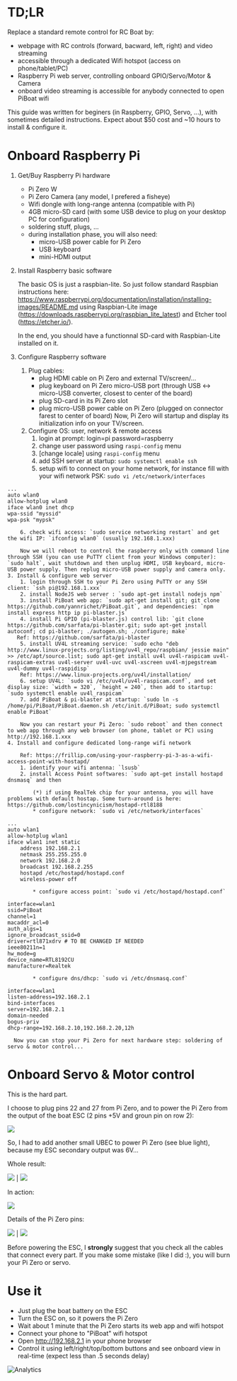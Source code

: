 # TD;LR

Replace a standard remote control for RC Boat by:

  * webpage with RC controls (forward, bacward, left, right) and video streaming 
  * accessible through a dedicated Wifi hotspot (access on phone/tablet/PC)
  * Raspberry Pi web server, controlling onboard GPIO/Servo/Motor & Camera
  * onboard video streaming is accessible for anybody connected to open PiBoat wifi


This guide was written for beginers (in Raspberry, GPIO, Servo, ...), with sometimes detailed instructions.
Expect about $50 cost and ~10 hours to install & configure it.


# Onboard Raspberry Pi

1. Get/Buy Raspberry Pi hardware
    * Pi Zero W
    * Pi Zero Camera (any model, I prefered a fisheye)
    * Wifi dongle with long-range antenna (compatible with Pi)
    * 4GB micro-SD card (with some USB device to plug on your desktop PC for configuration)
    * soldering stuff, plugs, ...
    * during installation phase, you will also need: 
        * micro-USB power cable for Pi Zero
        * USB keyboard
        * mini-HDMI output 


2. Install Raspberry basic software

    The basic OS is just a raspbian-lite. So just follow standard Raspbian instructions here: https://www.raspberrypi.org/documentation/installation/installing-images/README.md
    using Raspbian-Lite image (https://downloads.raspberrypi.org/raspbian_lite_latest) and Etcher tool (https://etcher.io/).

    In the end, you should have a functionnal SD-card with Raspbian-Lite installed on it.


3. Configure Raspberry software
    1. Plug cables:
        * plug HDMI cable on Pi Zero and external TV/screen/...
        * plug keyboard on Pi Zero micro-USB port (through USB <-> micro-USB converter, closest to center of the board)
        * plug SD-card in its Pi Zero slot
        * plug micro-USB power cable on Pi Zero (plugged on connector farest to center of board)
        Now, Pi Zero will startup and display its initialization info on your TV/screen.
    2. Configure OS: user, network & remote access
        1. login at prompt: login=pi password=raspberry
        2. change user password using `raspi-config` menu
        3. [change locale] using `raspi-config` menu
        4. add SSH server at startup: `sudo systemctl enable ssh`
        5. setup wifi to connect on your home network, for instance fill with your wifi network PSK: `sudo vi /etc/network/interfaces`
```
...
auto wlan0
allow-hotplug wlan0
iface wlan0 inet dhcp
wpa-ssid "myssid"
wpa-psk "mypsk"
```
        6. check wifi access: `sudo service networking restart` and get the wifi IP: `ifconfig wlan0` (usually 192.168.1.xxx)
    
        Now we will reboot to control the raspberry only with command line through SSH (you can use PuTTY client from your Windows computer): `sudo halt`, wait shutdown and then unplug HDMI, USB keyboard, micro-USB power supply. Then replug micro-USB power supply and camera only.
    3. Install & configure web server
        1. login through SSH to your Pi Zero using PuTTY or any SSH client: `ssh pi@192.168.1.xxx`
        2. install NodeJS web server : `sudo apt-get install nodejs npm`
        3. install PiBoat web app: `sudo apt-get install git; git clone https://github.com/yannrichet/PiBoat.git`, and dependencies: `npm install express http ip pi-blaster.js`
        4. install Pi GPIO (pi-blaster.js) control lib: `git clone https://github.com/sarfata/pi-blaster.git; sudo apt-get install autoconf; cd pi-blaster; ./autogen.sh; ./configure; make`
       Ref: https://github.com/sarfata/pi-blaster
        5. install UV4L streaming service: `sudo echo "deb http://www.linux-projects.org/listing/uv4l_repo/raspbian/ jessie main" >> /etc/apt/source.list; sudo apt-get install uv4l uv4l-raspicam uv4l-raspicam-extras uv4l-server uv4l-uvc uv4l-xscreen uv4l-mjpegstream uv4l-dummy uv4l-raspidisp`
        Ref: https://www.linux-projects.org/uv4l/installation/
        6. setup UV4L: `sudo vi /etc/uv4l/uv4l-raspicam.conf`, and set display size: `width = 320`, `height = 240`, then add to startup: `sudo systemctl enable uv4l_raspicam`
        7. add PiBoat & pi-blaster at startup: `sudo ln -s /home/pi/PiBoat/PiBoat.daemon.sh /etc/init.d/PiBoat; sudo systemctl enable PiBoat`
        
        Now you can restart your Pi Zero: `sudo reboot` and then connect to web app through any web browser (on phone, tablet or PC) using http://192.168.1.xxx
    4. Install and configure dedicated long-range wifi network
 
        Ref: https://frillip.com/using-your-raspberry-pi-3-as-a-wifi-access-point-with-hostapd/
        1. identify your wifi antenna: `lsusb`
        2. install Access Point softwares: `sudo apt-get install hostapd dnsmasq` and then
        
            (*) if using RealTek chip for your antenna, you will have problems with default hostap. Some turn-around is here: https://github.com/lostincynicism/hostapd-rtl8188 
            * configure network: `sudo vi /etc/network/interfaces`
```
...
auto wlan1
allow-hotplug wlan1
iface wlan1 inet static
    address 192.168.2.1
    netmask 255.255.255.0
    network 192.168.2.0
    broadcast 192.168.2.255
    hostapd /etc/hostapd/hostapd.conf
    wireless-power off
```
            * configure access point: `sudo vi /etc/hostapd/hostapd.conf`
```
interface=wlan1
ssid=PiBoat
channel=1
macaddr_acl=0
auth_algs=1
ignore_broadcast_ssid=0
driver=rtl871xdrv # TO BE CHANGED IF NEEDED
ieee80211n=1
hw_mode=g
device_name=RTL8192CU
manufacturer=Realtek
```
            * configure dns/dhcp: `sudo vi /etc/dnsmasq.conf`
```
interface=wlan1
listen-address=192.168.2.1
bind-interfaces
server=192.168.2.1
domain-needed
bogus-priv
dhcp-range=192.168.2.10,192.168.2.20,12h 
```

      Now you can stop your Pi Zero for next hardware step: soldering of servo & motor control...



# Onboard Servo & Motor control

This is the hard part. 

I choose to plug pins 22 and 27 from Pi Zero, and to power the Pi Zero from the output of the boat ESC (2 pins +5V and groun pin on row 2):

![](_README/Raspberry-Pi-Model-Zero-Mini-PC.jpg)

So, I had to add another small UBEC to power Pi Zero (see blue light), because my ESC secondary output was 6V...

Whole result:

![](_README/whole.jpg) | ![](_README/whole_rev.jpg)

In action:

![](_README/demo.gif)

Details of the Pi Zero pins:

![](_README/pi_rev.jpg) | ![](_README/pins.jpg)


Before powering the ESC, I __strongly__ suggest that you check all the cables that connect every part. If you make some mistake (like I did :), you will burn your Pi Zero or servo.



# Use it

  * Just plug the boat battery on the ESC
  * Turn the ESC on, so it powers the Pi Zero
  * Wait about 1 minute that the Pi Zero starts its web app and wifi hotspot
  * Connect your phone to "PiBoat" wifi hotspot
  * Open http://192.168.2.1 in your phone browser
  * Control it using left/right/top/bottom buttons and see onboard view in real-time (expect less than .5 seconds delay)


![Analytics](https://ga-beacon.appspot.com/UA-109580-20/piboat)